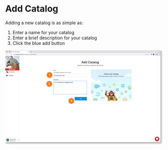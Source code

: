 # Add Catalog

Adding a new catalog is as simple as:

1. Enter a name for your catalog
2. Enter a brief description for your catalog
3. Click the blue add button
	
<a href="../../../images/marketplace-add-catalog-lg.jpg" target="_blank"><img src="../../../images/marketplace-add-catalog.jpg" style="margin: auto; display: block"></a>
